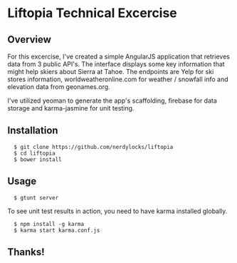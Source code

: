Liftopia Technical Excercise
=============================

## Overview
For this excercise, I've created a simple AngularJS application that retrieves data from 3 public API's. The interface displays some key information that might help skiers about Sierra at Tahoe. The endpoints are Yelp for ski stores information, worldweatheronline.com for weather / snowfall info and elevation data from geonames.org.

I've utilized yeoman to generate the app's scaffolding, firebase for data storage and karma-jasmine for unit testing.

## Installation

      $ git clone https://github.com/nerdylocks/liftopia
      $ cd liftopia
      $ bower install
      
## Usage

      $ gtunt server
      
To see unit test results in action, you need to have karma installed globally.
      
      $ npm install -g karma
      $ karma start karma.conf.js
      
## Thanks!      
      
      
      
